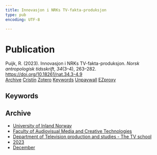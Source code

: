 ```yaml
---
title: Innovasjon i NRKs TV-fakta-produksjon
type: pub
encoding: UTF-8

---
```

<h1>Publication</h1>
<article id="csl-bib-container-CKPCQPX9" class="csl-bib-container">
  <div class="csl-bib-body"> <div class="csl-entry">Puijk, R. (2023). Innovasjon i NRKs TV-fakta-produksjon. <i>Norsk antropologisk tidsskrift</i>, <i>34</i>(3–4), 263–282. <a href="https://doi.org/10.18261/nat.34.3-4.9">https://doi.org/10.18261/nat.34.3-4.9</a></div> </div>
  <div class="csl-bib-buttons">
    <a href="#taxonomy-article-CKPCQPX9" alt="archive" class="csl-bib-button">Archive</a>
    <a href="https://app.cristin.no/results/show.jsf?id=2210416" alt="Cristin" class="csl-bib-button">Cristin</a>
    <a href="http://zotero.org/groups/5881554/items/CKPCQPX9" alt="Zotero" class="csl-bib-button">Zotero</a>
    <a href="#keywords-article-CKPCQPX9" alt="keywords" class="csl-bib-button">Keywords</a>
    <a href="https://doi.org/10.18261/nat.34.3-4.9" alt="Unpaywall" class="csl-bib-button">Unpaywall</a>
    <a href="https://doi.org/10.18261/nat.34.3-4.9" alt="EZproxy" class="csl-bib-button">EZproxy</a>
  </div>
  <div id="csl-bib-meta-container-CKPCQPX9"></div>
</article>
<div id="csl-bib-meta-CKPCQPX9" class="csl-bib-meta">
  <article id="keywords-article-CKPCQPX9" class="keywords-article">
    <h1>Keywords</h1>
    
  </article>
  <article id="taxonomy-article-CKPCQPX9" class="taxonomy-article">
    <h1>Archive</h1>
    <ul>
      <li>
        <a href="/en/archive/?key=3DCRN523">University of Inland Norway</a>
      </li>
      <li>
        <a href="/en/archive/?key=8XUDF4FD">Faculty of Audiovisual Media and Creative Technologies</a>
      </li>
      <li>
        <a href="/en/archive/?key=6SLLPJYF">Department of Television production and studies - The TV school</a>
      </li>
      <li>
        <a href="/en/archive/?key=M7QWYS8Z">2023</a>
      </li>
      <li>
        <a href="/en/archive/?key=HQ6UF4TM">December</a>
      </li>
    </ul>
  </article>
</div>
